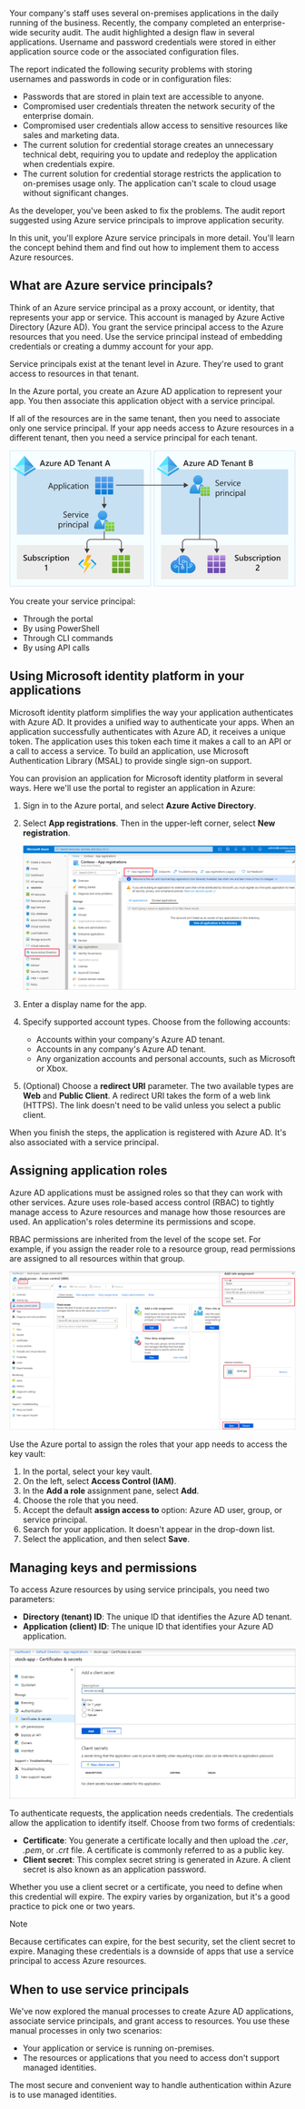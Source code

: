 Your company's staff uses several on-premises applications in the daily running of the business. Recently, the company completed an enterprise-wide security audit. The audit highlighted a design flaw in several applications. Username and password credentials were stored in either application source code or the associated configuration files. 

The report indicated the following security problems with storing usernames and passwords in code or in configuration files:

- Passwords that are stored in plain text are accessible to anyone.
- Compromised user credentials threaten the network security of the enterprise domain.
- Compromised user credentials allow access to sensitive resources like sales and marketing data.
- The current solution for credential storage creates an unnecessary technical debt, requiring you to update and redeploy the application when credentials expire.
- The current solution for credential storage restricts the application to on-premises usage only. The application can't scale to cloud usage without significant changes.

As the developer, you've been asked to fix the problems. The audit report suggested using Azure service principals to improve application security.

In this unit, you'll explore Azure service principals in more detail. You'll learn the concept behind them and find out how to implement them to access Azure resources.

## What are Azure service principals?

Think of an Azure service principal as a proxy account, or identity, that represents your app or service. This account is managed by Azure Active Directory (Azure AD). You grant the service principal access to the Azure resources that you need. Use the service principal instead of embedding credentials or creating a dummy account for your app. 

Service principals exist at the tenant level in Azure. They're used to grant access to resources in that tenant.

In the Azure portal, you create an Azure AD application to represent your app. You then associate this application object with a service principal. 

If all of the resources are in the same tenant, then you need to associate only one service principal. If your app needs access to Azure resources in a different tenant, then you need a service principal for each tenant.

![Diagram showing the relationship between service principals and tenants](../media/2-service-principal-overview.svg)

You create your service principal:

- Through the portal
- By using PowerShell
- Through CLI commands
- By using API calls

## Using Microsoft identity platform in your applications

Microsoft identity platform simplifies the way your application authenticates with Azure AD. It provides a unified way to authenticate your apps. When an application successfully authenticates with Azure AD, it receives a unique token. The application uses this token each time it makes a call to an API or a call to access a service. To build an application, use Microsoft Authentication Library (MSAL) to provide single sign-on support.

You can provision an application for Microsoft identity platform in several ways. Here we'll use the portal to register an application in Azure:

1. Sign in to the Azure portal, and select **Azure Active Directory**.
1. Select **App registrations**. Then in the upper-left corner, select **New registration**.

    ![Screenshot showing how to add an application to Azure AD](../media/2-adding-an-app.png)

1. Enter a display name for the app.
1. Specify supported account types. Choose from the following accounts:
   - Accounts within your company's Azure AD tenant.
   - Accounts in any company's Azure AD tenant. 
   - Any organization accounts and personal accounts, such as Microsoft or Xbox.
1. (Optional) Choose a **redirect URI** parameter. The two available types are **Web** and **Public Client**. A redirect URI takes the form of a web link (HTTPS). The link doesn't need to be valid unless you select a public client.

When you finish the steps, the application is registered with Azure AD. It's also associated with a service principal.

## Assigning application roles

Azure AD applications must be assigned roles so that they can work with other services. Azure uses role-based access control (RBAC) to tightly manage access to Azure resources and manage how those resources are used. An application's roles determine its permissions and scope.

RBAC permissions are inherited from the level of the scope set. For example, if you assign the reader role to a resource group, read permissions are assigned to all resources within that group.

![Screenshot showing how to add a role to an application](../media/2-adding-a-role.png)

Use the Azure portal to assign the roles that your app needs to access the key vault:

1. In the portal, select your key vault.
1. On the left, select **Access Control (IAM)**.
1. In the **Add a role** assignment pane, select **Add**.
1. Choose the role that you need.
1. Accept the default **assign access to** option: Azure AD user, group, or service principal.
1. Search for your application. It doesn't appear in the drop-down list. 
1. Select the application, and then select **Save**.

## Managing keys and permissions

To access Azure resources by using service principals, you need two parameters:

- **Directory (tenant) ID**: The unique ID that identifies the Azure AD tenant.
- **Application (client) ID**: The unique ID that identifies your Azure AD application.

![Screenshot showing how to add a client secret](../media/2-adding-a-secret.png)

To authenticate requests, the application needs credentials. The credentials allow the application to identify itself. Choose from two forms of credentials:

- **Certificate**: You generate a certificate locally and then upload the *.cer*, *.pem*, or *.crt* file. A certificate is commonly referred to as a public key.
- **Client secret**: This complex secret string is generated in Azure. A client secret is also known as an application password.

Whether you use a client secret or a certificate, you need to define when this credential will expire. The expiry varies by organization, but it's a good practice to pick one or two years.

> [!NOTE]
> Because certificates can expire, for the best security, set the client secret to expire. Managing these credentials is a downside of apps that use a service principal to access Azure resources.

## When to use service principals

We've now explored the manual processes to create Azure AD applications, associate service principals, and grant access to resources. You use these manual processes in only two scenarios:

- Your application or service is running on-premises.
- The resources or applications that you need to access don't support managed identities.

The most secure and convenient way to handle authentication within Azure is to use managed identities.
